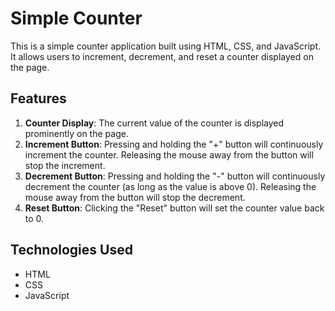 # Simple Counter 

This is a simple counter application built using HTML, CSS, and JavaScript. It allows users to increment, decrement, and reset a counter displayed on the page.

## Features

1. **Counter Display**: The current value of the counter is displayed prominently on the page.
2. **Increment Button**: Pressing and holding the "+" button will continuously increment the counter. Releasing the mouse away from the button will stop the increment.
3. **Decrement Button**: Pressing and holding the "-" button will continuously decrement the counter (as long as the value is above 0). Releasing the mouse away from the button will stop the decrement.
4. **Reset Button**: Clicking the "Reset" button will set the counter value back to 0.

## Technologies Used

- HTML
- CSS
- JavaScript

